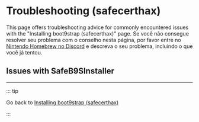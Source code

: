 # Troubleshooting (safecerthax)

This page offers troubleshooting advice for commonly encountered issues with the "Installing boot9strap (safecerthax)" page. Se você não consegue resolver seu problema com o conselho nesta página, por favor entre no [Nintendo Homebrew no Discord](https://discord.gg/MWxPgEp) e descreva o seu problema, incluindo o que você já tentou.

## Issues with SafeB9SInstaller

<!--@include: ./_include/troubleshooting-sb9si-bin.md -->

<!--@include: ./_include/troubleshooting-sb9si-common.md -->

<!--@include: ./_include/troubleshooting-get-help-common.md -->

---

::: tip

Go back to [Installing boot9strap (safecerthax)](installing-boot9strap-\(safecerthax\))

:::

<!--@include: ./_include/troubleshooting-return.md -->
